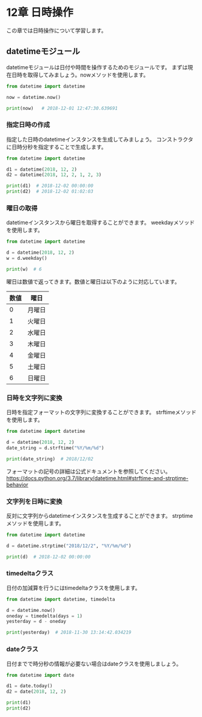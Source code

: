 # 12章 日時操作
この章では日時操作について学習します。

## datetimeモジュール
datetimeモジュールは日付や時間を操作するためのモジュールです。
まずは現在日時を取得してみましょう。nowメソッドを使用します。

```python
from datetime import datetime

now = datetime.now()

print(now)   # 2018-12-01 12:47:30.639691
```

### 指定日時の作成
指定した日時のdatetimeインスタンスを生成してみましょう。
コンストラクタに日時分秒を指定することで生成します。

```python
from datetime import datetime

d1 = datetime(2018, 12, 2)
d2 = datetime(2018, 12, 2, 1, 2, 3)

print(d1)  # 2018-12-02 00:00:00
print(d2)  # 2018-12-02 01:02:03
```

### 曜日の取得
datetimeインスタンスから曜日を取得することができます。
weekdayメソッドを使用します。

```python
from datetime import datetime

d = datetime(2018, 12, 2)
w = d.weekday()

print(w)  # 6
```

曜日は数値で返ってきます。数値と曜日は以下のように対応しています。

|数値|曜日|
|-|-|
|0|月曜日|
|1|火曜日|
|2|水曜日|
|3|木曜日|
|4|金曜日|
|5|土曜日|
|6|日曜日|

<div style="page-break-before:always"></div>

### 日時を文字列に変換
日時を指定フォーマットの文字列に変換することができます。
strftimeメソッドを使用します。

```python
from datetime import datetime

d = datetime(2018, 12, 2)
date_string = d.strftime("%Y/%m/%d")

print(date_string)  # 2018/12/02
```

フォーマットの記号の詳細は公式ドキュメントを参照してください。  
https://docs.python.org/3.7/library/datetime.html#strftime-and-strptime-behavior

### 文字列を日時に変換
反対に文字列からdatetimeインスタンスを生成することができます。
strptimeメソッドを使用します。

```python
from datetime import datetime

d = datetime.strptime("2018/12/2", "%Y/%m/%d")

print(d)  # 2018-12-02 00:00:00
```

### timedeltaクラス
日付の加減算を行うにはtimedeltaクラスを使用します。

```python
from datetime import datetime, timedelta

d = datetime.now()
oneday = timedelta(days = 1)
yesterday = d - oneday

print(yesterday)  # 2018-11-30 13:14:42.034219
```

### dateクラス
日付までで時分秒の情報が必要ない場合はdateクラスを使用しましょう。

```python
from datetime import date

d1 = date.today()
d2 = date(2018, 12, 2)

print(d1)
print(d2)
```
